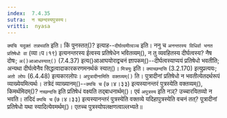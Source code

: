 ```yaml
---
index:  7.4.35
sutra:  न च्छन्दस्यपुत्रस्य।
vritti:  nyasa
---
```


`क्यचि यदुक्तं तन्नभवति` इति। किं पुनस्तत्()? इत्याह--`दीर्घत्वमीत्वञ्च` इति। ननु च `अनन्तरस्य विधिर्वा भनत प्रतिषेधो वा` (व्या।प।१९) इत्यनन्तरस्य ईत्वस्य प्रतिषेधेन भवितव्यम्(), न तु व्यवहितस्य दीर्घत्वस्य? नैष दोषः; `अ()आआधस्यात्()` (7.4.37) इत्य()आआघयोराद्वचनं ज्ञापकम्()--दीर्घत्वस्याप्ययं प्रतिषेधो भवतीति; अन्यथा दीर्घत्वेनैव सिद्धत्वादाकारकरणमनर्थकं स्यात्()। `मित्रयुः` इति। `क्याच्छन्दसि` (3.2.170) इत्युप्रत्ययः; `अतो लोपः` (6.4.48) इत्यकारलोपः। 
`अपुत्रादीनामिति वक्तव्यम्()` ति। पुत्रादीनां प्रतिषेधो न भवतीत्येतदर्थरूपं व्याख्येयमित्यर्थः। तत्रेदं व्याख्यानम्()--`क्यचि च` (७।४।३३) इत्यस्यानन्तरं पुत्रस्येति वक्तव्यम्(), किमर्थमिदम्()? `नच्छन्दसि` इति प्रतिषेधं वक्ष्यति तद्बाधनार्थम्()। एवं `अपुत्रस्य` इति नञ्? उच्चारयितव्यो न भवति। तदिदं `क्यचि च` (७।४।३३) इत्यस्यानन्तरं पुत्रस्येति वक्तव्ये यदिहापुत्रस्येति वचनं तत्? पूत्रादीनां प्रतिषेधो यथा स्यादित्येवमर्थम्()। एतच्च पुत्रस्योपलक्षणत्वाल्लभ्यते॥
